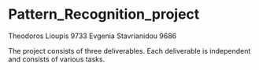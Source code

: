# Pattern_Recognition_project

Theodoros Lioupis 9733
Evgenia Stavrianidou 9686

The project consists of three deliverables. Each deliverable is independent and consists of various tasks.
